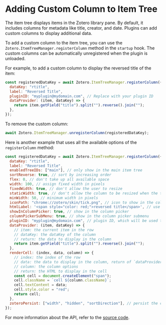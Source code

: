 # Adding Custom Column to Item Tree

The item tree displays items in the Zotero library pane. By default, it includes columns for metadata like title, creator, and date. Plugins can add custom columns to display additional data.

<!-- TODO: update API -->

To add a custom column to the item tree, you can use the `Zotero.ItemTreeManager.registerColumn` method in the `startup` hook. The custom columns can be automatically unregistered when the plugin is unloaded.

For example, to add a custom column to display the reversed title of the item:

```javascript
const registeredDataKey = await Zotero.ItemTreeManager.registerColumn({
  dataKey: "rtitle",
  label: "Reversed Title",
  pluginID: "myplugin@mydomain.com", // Replace with your plugin ID
  dataProvider: (item, dataKey) => {
    return item.getField("title").split("").reverse().join("");
  },
});
```

To remove the custom column:

```javascript
await Zotero.ItemTreeManager.unregisterColumn(registeredDataKey);
```

Here is another example that uses all the available options of the `registerColumn` method:

```javascript
const registeredDataKey = await Zotero.ItemTreeManager.registerColumn({
  dataKey: "rtitle",
  label: "Reversed Title",
  enabledTreeIDs: ["main"], // only show in the main item tree
  sortReverse: true, // sort by increasing order
  flex: 0, // don't take up all available space
  width: 100, // assign fixed width in pixels
  fixedWidth: true, // don't allow the user to resize
  staticWidth: true, // don't allow the column to be resized when the tree is resized
  minWidth: 50, // minimum width in pixels
  iconPath: "chrome://zotero/skin/tick.png", // icon to show in the column header
  htmlLabel: '<span style="color: red;">reversed title</span>', // use HTML in the label. This will override the label and iconPath property
  showInColumnPicker: true, // show in the column picker
  columnPickerSubMenu: true, // show in the column picker submenu
  pluginID: "myplugin@mydomain.com", // plugin ID, which will be used to unregister the column when the plugin is unloaded
  dataProvider: (item, dataKey) => {
    // item: the current item in the row
    // dataKey: the dataKey of the column
    // return: the data to display in the column
    return item.getField("title").split("").reverse().join("");
  },
  renderCell: (index, data, column) => {
    // index: the index of the row
    // data: the data to display in the column, return of `dataProvider`
    // column: the column options
    // return: the HTML to display in the cell
    const cell = document.createElement("span");
    cell.className = `cell ${column.className}`;
    cell.textContent = data;
    cell.style.color = "red";
    return cell;
  },
  zoteroPersist: ["width", "hidden", "sortDirection"], // persist the column properties
});
```

For more information about the API, refer to the [source code](https://github.com/zotero/zotero/blob/main/chrome/content/zotero/xpcom/pluginAPI/itemTreeManager.js).
